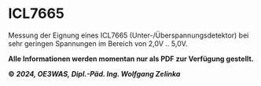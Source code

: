# ICL7665
Messung der Eignung eines ICL7665 (Unter-/Überspannungsdetektor) bei sehr geringen Spannungen im Bereich von 2,0V .. 5,0V.

**Alle Informationen werden momentan nur als PDF zur Verfügung gestellt.**


**©️ _2024, OE3WAS, Dipl.-Päd. Ing. Wolfgang Zelinka_**

